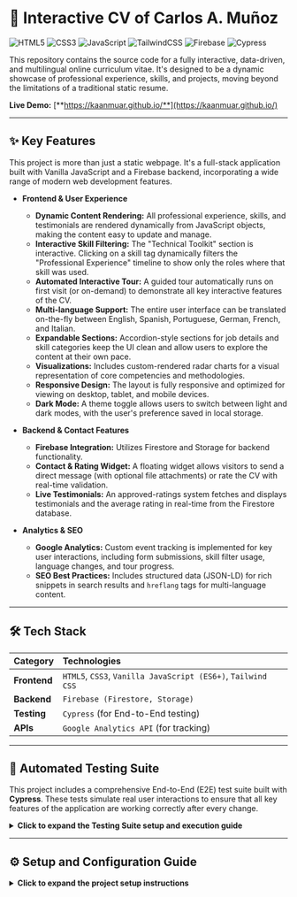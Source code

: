 # 🚀 Interactive CV of Carlos A. Muñoz

![HTML5](https://img.shields.io/badge/html5-%23E34F26.svg?style=for-the-badge&logo=html5&logoColor=white) ![CSS3](https://img.shields.io/badge/css3-%231572B6.svg?style=for-the-badge&logo=css3&logoColor=white) ![JavaScript](https://img.shields.io/badge/javascript-%23323330.svg?style=for-the-badge&logo=javascript&logoColor=%23F7DF1E) ![TailwindCSS](https://img.shields.io/badge/tailwindcss-%2338B2AC.svg?style=for-the-badge&logo=tailwind-css&logoColor=white) ![Firebase](https://img.shields.io/badge/firebase-%23039BE5.svg?style=for-the-badge&logo=firebase&logoColor=white) ![Cypress](https://img.shields.io/badge/cypress-%2317202C.svg?style=for-the-badge&logo=cypress&logoColor=white)

This repository contains the source code for a fully interactive, data-driven, and multilingual online curriculum vitae. It's designed to be a dynamic showcase of professional experience, skills, and projects, moving beyond the limitations of a traditional static resume.

**Live Demo:** [**https://kaanmuar.github.io/**](https://kaanmuar.github.io/)

---

## ✨ Key Features

This project is more than just a static webpage. It's a full-stack application built with Vanilla JavaScript and a Firebase backend, incorporating a wide range of modern web development features.

* **Frontend & User Experience**
    * **Dynamic Content Rendering:** All professional experience, skills, and testimonials are rendered dynamically from JavaScript objects, making the content easy to update and manage.
    * **Interactive Skill Filtering:** The "Technical Toolkit" section is interactive. Clicking on a skill tag dynamically filters the "Professional Experience" timeline to show only the roles where that skill was used.
    * **Automated Interactive Tour:** A guided tour automatically runs on first visit (or on-demand) to demonstrate all key interactive features of the CV.
    * **Multi-language Support:** The entire user interface can be translated on-the-fly between English, Spanish, Portuguese, German, French, and Italian.
    * **Expandable Sections:** Accordion-style sections for job details and skill categories keep the UI clean and allow users to explore the content at their own pace.
    * **Visualizations:** Includes custom-rendered radar charts for a visual representation of core competencies and methodologies.
    * **Responsive Design:** The layout is fully responsive and optimized for viewing on desktop, tablet, and mobile devices.
    * **Dark Mode:** A theme toggle allows users to switch between light and dark modes, with the user's preference saved in local storage.

* **Backend & Contact Features**
    * **Firebase Integration:** Utilizes Firestore and Storage for backend functionality.
    * **Contact & Rating Widget:** A floating widget allows visitors to send a direct message (with optional file attachments) or rate the CV with real-time validation.
    * **Live Testimonials:** An approved-ratings system fetches and displays testimonials and the average rating in real-time from the Firestore database.

* **Analytics & SEO**
    * **Google Analytics:** Custom event tracking is implemented for key user interactions, including form submissions, skill filter usage, language changes, and tour progress.
    * **SEO Best Practices:** Includes structured data (JSON-LD) for rich snippets in search results and `hreflang` tags for multi-language content.

---

## 🛠️ Tech Stack

| Category | Technologies |
| :--- | :--- |
| **Frontend** | `HTML5`, `CSS3`, `Vanilla JavaScript (ES6+)`, `Tailwind CSS` |
| **Backend** | `Firebase (Firestore, Storage)` |
| **Testing** | `Cypress` (for End-to-End testing) |
| **APIs** | `Google Analytics API` (for tracking) |

---

## 🧪 Automated Testing Suite

This project includes a comprehensive End-to-End (E2E) test suite built with **Cypress**. These tests simulate real user interactions to ensure that all key features of the application are working correctly after every change.

<details>
<summary><strong>Click to expand the Testing Suite setup and execution guide</strong></summary>

### 1. Test Suite Setup

1.  **Install Cypress:** In your project's root directory, run the following command to install Cypress as a development dependency:
    ```bash
    npm install cypress --save-dev
    ```

2.  **Open Cypress:** The first time you run Cypress, it will automatically create a standard folder structure (`cypress/`) for your tests.
    ```bash
    npx cypress open
    ```
    You can close the Cypress window after it has created the folders.

3.  **Create the Test File:** Inside the newly created `cypress/e2e/` folder, create a new file named `cv_spec.cy.js`.

4.  **Add Test Code:** Paste the entire code block below into your new `cv_spec.cy.js` file. This expanded suite provides more comprehensive coverage.

    ```javascript
    // cypress/e2e/cv_spec.cy.js

    describe('Interactive CV Test Suite', () => {
        beforeEach(() => {
            // Visit the CV page before each test
            cy.visit('index.html');
            // Ensure the main content has loaded before proceeding
            cy.get('.main-container').should('be.visible');
        });
    
        context('Core Functionality & Accessibility', () => {
            it('should load the page and display the main header', () => {
                cy.get('h1').should('contain.text', 'CARLOS A. MUÑOZ');
            });
    
            it('should toggle dark mode successfully and persist the setting', () => {
                cy.get('#theme-toggle').click();
                cy.get('html').should('have.class', 'dark-mode');
                cy.reload(); // Reload the page
                cy.get('html').should('have.class', 'dark-mode'); // Check if the setting persisted
                cy.get('#theme-toggle').click();
                cy.get('html').should('not.have.class', 'dark-mode');
            });
    
            it('should switch languages correctly', () => {
                cy.get('[data-translate-key="contact_title"]').should('contain.text', 'Contact');
                cy.get('#language-selector').click();
                cy.get('[data-lang="es"]').click();
                cy.get('[data-translate-key="contact_title"]').should('contain.text', 'Contacto');
            });
    
            it('should open the image modal on profile photo click and close it', () => {
                cy.get('#profile-photo').click();
                cy.get('#image-modal').should('have.class', 'visible');
                cy.get('.modal-close').click();
                cy.get('#image-modal').should('not.have.class', 'visible');
            });
    
            it('should have correct href for social media links', () => {
                cy.get('a[href*="linkedin.com"]').should('have.attr', 'target', '_blank');
                cy.get('a[href*="wa.me"]').should('have.attr', 'target', '_blank');
            });
        });
    
        context('Interactive Features & Filtering', () => {
            it('should filter professional experience by clicking a skill tag', () => {
                const skillToTest = 'Cypress';
                // Ensure items are visible before filtering
                cy.get('.experience-item').should('have.length.greaterThan', 5);
                
                cy.contains('.tech-tag', skillToTest).click();
                
                // Check for the visual filtering cues
                cy.get('.experience-item.filter-match').should('exist');
                cy.get('.experience-item.filter-no-match').should('exist');
                
                cy.get('#reset-filter').click();
                cy.get('.experience-item.filter-match').should('not.exist');
            });
    
            it('should expand and collapse a single experience item', () => {
                const experienceItem = cy.get('#experience-0');
                experienceItem.find('.accordion-header').click();
                experienceItem.find('.experience-body').should('have.css', 'max-height').and('not.eq', '0px');
                experienceItem.find('.accordion-header').click();
                experienceItem.find('.experience-body').should('have.css', 'max-height', '0px');
            });
    
            it('should expand and collapse all experience items using "Expand All" button', () => {
                cy.get('#expand-all-exp').click();
                cy.get('.experience-body').first().should('have.css', 'max-height').and('not.eq', '0px');
                cy.get('#expand-all-exp').should('contain.text', 'Collapse All').click();
                cy.get('.experience-body').first().should('have.css', 'max-height', '0px');
            });
    
            it('should navigate to the correct section when a timeline item is clicked', () => {
                // Click the timeline item for "Globant"
                cy.get('#timeline-exp-2 a').click();
                // Check if the URL hash is correct
                cy.url().should('include', '#experience-2');
                // Check if the corresponding experience item is visible in the viewport
                cy.get('#experience-2').should('be.visible');
            });
        });
    
        context('Contact & Rating Widget', () => {
            beforeEach(() => {
                cy.get('#contact-widget-fab').click();
                cy.get('#contact-widget').should('have.class', 'visible');
            });
    
            it('should show validation errors for the "Message Me" form', () => {
                cy.get('#send-message-btn').should('be.disabled');
                cy.get('#sender-name').type('a').blur();
                cy.get('#sender-name-error').should('be.visible').and('contain.text', 'at least 2 characters');
                cy.get('#sender-email').type('invalid-email').blur();
                cy.get('#sender-email-error').should('be.visible').and('contain.text', 'valid email');
            });
    
            it('should successfully submit the message form (UI only)', () => {
                // Intercept the network request to Firestore to prevent actual submission
                cy.intercept('POST', '**/[firestore.googleapis.com/](https://firestore.googleapis.com/)**', {
                    statusCode: 200,
                    body: {},
                }).as('firestorePost');
    
                cy.get('#sender-name').type('Test User');
                cy.get('#sender-email').type('test@example.com');
                cy.get('#message-topic').select('CV Feedback');
                cy.get('#sender-message').type('This is a test message to verify the UI flow.');
                cy.get('#send-message-btn').should('not.be.disabled').click();
    
                // Check for the success message
                cy.get('#widget-status-container').should('have.class', 'visible');
                cy.get('#widget-status-content').should('contain.text', 'Message Sent!');
            });
    
            it('should switch to the "Rate CV" tab and show validation errors', () => {
                cy.get('#rating-tab').click();
                cy.get('#send-rating-btn').should('be.disabled');
                cy.get('#rater-name').type('b').blur();
                cy.get('#rater-name-error').should('be.visible');
                cy.get('#rater-email').type('invalid').blur();
                cy.get('#rater-email-error').should('be.visible');
            });
    
            it('should successfully submit the rating form (UI only)', () => {
                cy.intercept('POST', '**/[firestore.googleapis.com/](https://firestore.googleapis.com/)**', {
                    statusCode: 200,
                    body: {},
                }).as('firestorePost');
    
                cy.get('#rating-tab').click();
                cy.get('.star[data-value="5"]').click();
                cy.get('#rater-name').type('Test Rater');
                cy.get('#rater-email').type('rater@example.com');
                cy.get('#send-rating-btn').should('not.be.disabled').click();
    
                cy.get('#widget-status-container').should('have.class', 'visible');
                cy.get('#widget-status-content').should('contain.text', 'Rating Submitted!');
            });
        });
    
        context('Interactive Tour', () => {
            it('should start the tour and navigate through all steps', () => {
                cy.get('#tour-start-btn').click();
                cy.get('#tour-tooltip').should('be.visible');
                
                // Check step 1
                cy.get('#tour-step-counter').should('contain.text', '1 / 7');
                cy.get('#tour-next-btn').click();
    
                // Check step 2
                cy.get('#tour-step-counter').should('contain.text', '2 / 7');
                cy.get('#tour-next-btn').click();
    
                // Check step 3 (long async step, wait for it)
                cy.get('#tour-step-counter').should('contain.text', '3 / 7');
                cy.wait(12000); // Wait for the full animation sequence to complete
                cy.get('#tour-next-btn').click();
                
                // Check step 4
                cy.get('#tour-step-counter').should('contain.text', '4 / 7');
                cy.get('#tour-next-btn').click();
    
                // Check step 5
                cy.get('#tour-step-counter').should('contain.text', '5 / 7');
                cy.get('#tour-next-btn').click();
                
                // Check step 6 (long async step, wait for it)
                cy.get('#tour-step-counter').should('contain.text', '6 / 7');
                cy.wait(17000); // Wait for the full contact form animation
                cy.get('#tour-next-btn').click();
    
                // Check step 7
                cy.get('#tour-step-counter').should('contain.text', '7 / 7');
                cy.get('#tour-next-btn').should('contain.text', 'Finish').click();
    
                // Tour should be hidden
                cy.get('#tour-tooltip').should('not.be.visible');
            });
        });
    });
    ```

### 2. Running the Tests

You can run the tests in two ways:

* **Interactive Mode (Recommended for development):**
    This opens the Cypress Test Runner, which allows you to see your application and the tests running side-by-side. It's great for debugging.
    ```bash
    npx cypress open
    ```

* **Headless Mode (For CI/CD or quick reports):**
    This runs the tests in the background without opening a browser window. It's faster and ideal for automated scripts. A video recording of the test run will be saved in the `cypress/videos/` folder.
    ```bash
    npx cypress run
    ```

### 3. Generating HTML Reports with Mochawesome

To generate detailed, shareable HTML reports, follow these steps:

1.  **Install Reporter Dependencies:** In your project's root directory, run this command to install all the necessary packages for the reporter:
    ```bash
    npm install --save-dev cypress-mochawesome-reporter mocha mochawesome mochawesome-merge mochawesome-report-generator
    ```

2.  **Configure Cypress:** Create a file named `cypress.config.js` in your project's root directory (if it doesn't already exist) and add the following configuration:

    ```javascript
    // cypress.config.js
    const { defineConfig } = require('cypress');

    module.exports = defineConfig({
      reporter: 'cypress-mochawesome-reporter',
      reporterOptions: {
        charts: true,
        reportPageTitle: 'Interactive CV - Test Report',
        embeddedScreenshots: true,
        inlineAssets: true,
        saveAllAttempts: false,
      },
      e2e: {
        setupNodeEvents(on, config) {
          require('cypress-mochawesome-reporter/plugin')(on);
        },
      },
    });
    ```

3.  **Configure the Support File:** Open the file `cypress/support/e2e.js` and add this single line at the top to import the reporter's commands:
    ```javascript
    // cypress/support/e2e.js
    import 'cypress-mochawesome-reporter/register';
    ```

4.  **Run and View Report:** Now, when you run your tests in headless mode, the HTML report will be generated automatically.
    ```bash
    npx cypress run
    ```
    After the run is complete, a new folder named `cypress/reports/html` will be created. Open the `index.html` file inside that folder to view your detailed test report.

</details>

---

## ⚙️ Setup and Configuration Guide

<details>
<summary><strong>Click to expand the project setup instructions</strong></summary>

To run this project locally or deploy your own version, follow these steps.

### 1. Prerequisites
* [Node.js](https://nodejs.org/en/) and npm installed.
* [Firebase CLI](https://firebase.google.com/docs/cli) installed (`npm install -g firebase-tools`).

### 2. Clone the Repository
```bash
git clone [https://github.com/kaanmuar/kaanmuar.github.io.git](https://github.com/kaanmuar/kaanmuar.github.io.git)
cd kaanmuar.github.io
````

### 3\. Firebase Project Setup

1.  Go to the [Firebase Console](https://console.firebase.google.com/) and create a new project.
2.  In your new project, create a **Web App**.
3.  Copy the `firebaseConfig` object provided during setup.
4.  Paste this `firebaseConfig` object into both `index.html` and `admin.html`, replacing the existing placeholder.
5.  **Enable Services:**
    * Go to **Firestore Database** and create a database in **Production mode**.
    * Go to **Authentication** \> **Sign-in method** and enable **Email/Password**.
    * Go to **Storage** and create a storage bucket.
6.  **Create Admin User:** In the **Authentication** \> **Users** tab, add a new user with the email and password you will use to log into `admin.html`.
7.  **Apply Security Rules:** Go to **Firestore Database** \> **Rules** and paste the following rules:
    ```
    rules_version = '2';
    service cloud.firestore {
      match /databases/{database}/documents {
        match /messages/{messageId} {
          allow create: if true;
          allow read, write, delete: if request.auth != null;
        }
        match /ratings/{ratingId} {
          allow create: if true;
          allow read: if resource.data.status == 'approved' || request.auth != null;
          allow update, delete: if request.auth != null;
        }
        match /blocked_senders/{email} {
          allow read: if true;
          allow write, delete: if request.auth != null;
        }
      }
    }
    ```
8.  **Create Database Index:** The query for testimonials requires a composite index. The easiest way to create it is to run the application, check the browser's developer console for an error message containing a link to create the index, and click that link.

### 4\. Google Analytics Setup

1.  Go to [Google Analytics](https://analytics.google.com/) and create a new property.
2.  Find your **Measurement ID** (e.g., `G-XXXXXXXXXX`).
3.  In `index.html`, replace `G-YOUR_MEASUREMENT_ID` with your actual ID in the Google Analytics script tag.

### 5\. Email Notifications (Cloud Functions)

1.  **Upgrade Firebase Plan:** Your project must be on the **Blaze (Pay-as-you-go)** plan to use Cloud Functions with external network access. The free tier is very generous.
2.  **Set up SendGrid:** Create a free account at [SendGrid](https://sendgrid.com/), verify a sender email address, and create an API key.
3.  **Initialize Functions:** In your project's root directory, run `firebase init functions` and select JavaScript.
4.  **Install Dependencies:** Navigate into the new `functions` folder and run `npm install @sendgrid/mail`.
5.  **Add Function Code:** Copy the code from the `functions/index.js` file in this repository into your local `functions/index.js`.
6.  **Set Environment Variables:** In your terminal (from the project root), run the following commands, replacing the placeholders with your actual credentials:
    ```bash
    firebase functions:config:set sendgrid.key="YOUR_SENDGRID_API_KEY"
    firebase functions:config:set notifications.email="your-email@example.com"
    ```
7.  **Deploy:** Run `firebase deploy --only functions` from the project root.

\</details\>

-----

## 📁 File Structure

```
/
├── index.html          # The main public-facing interactive CV page.
├── admin.html          # The secure admin panel for managing messages and ratings.
├── cypress.config.js   # Configuration for Cypress tests and reporting.
├── cypress/            # Contains all End-to-End tests.
│   └── e2e/
│       └── cv_spec.cy.js # The main test suite for the application.
│   └── support/
│       └── e2e.js      # Cypress support file, imports the reporter.
└── functions/
    ├── index.js        # Backend logic for email notifications.
    ├── package.json    # Node.js dependencies for the functions.
    └── .eslintrc.js    # Style guide for the functions code.
```

-----

## 👤 Author

* **Carlos A. Muñoz**
* **LinkedIn:** [https://www.linkedin.com/in/carlos-andres-m-2a60b8b/](https://www.linkedin.com/in/carlos-andres-m-2a60b8b/)
